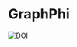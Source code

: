 # GraphPhi
[![DOI](https://zenodo.org/badge/DOI/10.5281/zenodo.1318418.svg)](https://doi.org/10.5281/zenodo.1318418)
